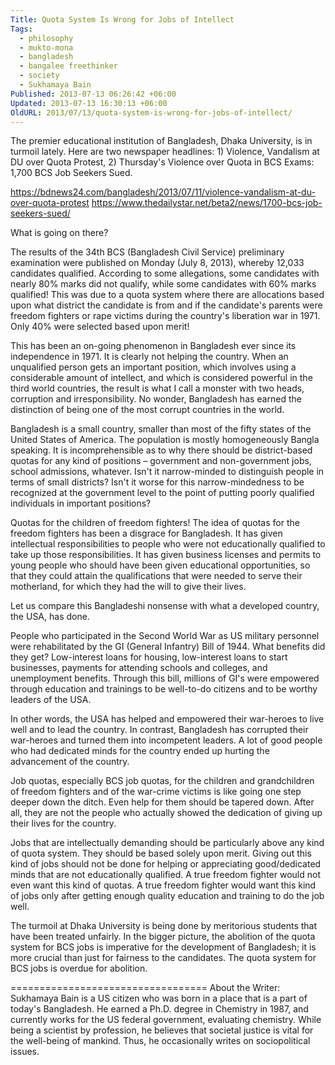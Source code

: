 ```yaml
---
Title: Quota System Is Wrong for Jobs of Intellect
Tags:
  - philosophy
  - mukto-mona
  - bangladesh
  - bangalee freethinker
  - society
  - Sukhamaya Bain
Published: 2013-07-13 06:26:42 +06:00
Updated: 2013-07-13 16:30:13 +06:00
OldURL: 2013/07/13/quota-system-is-wrong-for-jobs-of-intellect/
---
```


The premier educational institution of Bangladesh, Dhaka University, is in turmoil lately. Here are two newspaper headlines: 1) Violence, Vandalism at DU over Quota Protest, 2) Thursday's Violence over Quota in BCS Exams: 1,700 BCS Job Seekers Sued.

https://bdnews24.com/bangladesh/2013/07/11/violence-vandalism-at-du-over-quota-protest
https://www.thedailystar.net/beta2/news/1700-bcs-job-seekers-sued/

What is going on there?

The results of the 34th BCS (Bangladesh Civil Service) preliminary examination were published on Monday (July 8, 2013), whereby 12,033 candidates qualified. According to some allegations, some candidates with nearly 80% marks did not qualify, while some candidates with 60% marks qualified! This was due to a quota system where there are allocations based upon what district the candidate is from and if the candidate's parents were freedom fighters or rape victims during the country's liberation war in 1971. Only 40% were selected based upon merit!

This has been an on-going phenomenon in Bangladesh ever since its independence in 1971. It is clearly not helping the country. When an unqualified person gets an important position, which involves using a considerable amount of intellect, and which is considered powerful in the third world countries, the result is what I call a monster with two heads, corruption and irresponsibility. No wonder, Bangladesh has earned the distinction of being one of the most corrupt countries in the world.

Bangladesh is a small country, smaller than most of the fifty states of the United States of America. The population is mostly homogeneously Bangla speaking. It is incomprehensible as to why there should be district-based quotas for any kind of positions – government and non-government jobs, school admissions, whatever. Isn't it narrow-minded to distinguish people in terms of small districts? Isn't it worse for this narrow-mindedness to be recognized at the government level to the point of putting poorly qualified individuals in important positions?

Quotas for the children of freedom fighters! The idea of quotas for the freedom fighters has been a disgrace for Bangladesh. It has given intellectual responsibilities to people who were not educationally qualified to take up those responsibilities. It has given business licenses and permits to young people who should have been given educational opportunities, so that they could attain the qualifications that were needed to serve their motherland, for which they had the will to give their lives.

Let us compare this Bangladeshi nonsense with what a developed country, the USA, has done.

People who participated in the Second World War as US military personnel were rehabilitated by the GI (General Infantry) Bill of 1944. What benefits did they get? Low-interest loans for housing, low-interest loans to start businesses, payments for attending schools and colleges, and unemployment benefits. Through this bill, millions of GI's were empowered through education and trainings to be well-to-do citizens and to be worthy leaders of the USA.

In other words, the USA has helped and empowered their war-heroes to live well and to lead the country. In contrast, Bangladesh has corrupted their war-heroes and turned them into incompetent leaders. A lot of good people who had dedicated minds for the country ended up hurting the advancement of the country.

Job quotas, especially BCS job quotas, for the children and grandchildren of freedom fighters and of the war-crime victims is like going one step deeper down the ditch. Even help for them should be tapered down. After all, they are not the people who actually showed the dedication of giving up their lives for the country.

Jobs that are intellectually demanding should be particularly above any kind of quota system. They should be based solely upon merit. Giving out this kind of jobs should not be done for helping or appreciating good/dedicated minds that are not educationally qualified. A true freedom fighter would not even want this kind of quotas. A true freedom fighter would want this kind of jobs only after getting enough quality education and training to do the job well.

The turmoil at Dhaka University is being done by meritorious students that have been treated unfairly. In the bigger picture, the abolition of the quota system for BCS jobs is imperative for the development of Bangladesh; it is more crucial than just for fairness to the candidates. The quota system for BCS jobs is overdue for abolition.

==================================
About the Writer: Sukhamaya Bain is a US citizen who was born in a place that is a part of today's Bangladesh. He earned a Ph.D. degree in Chemistry in 1987, and currently works for the US federal government, evaluating chemistry. While being a scientist by profession, he believes that societal justice is vital for the well-being of mankind. Thus, he occasionally writes on sociopolitical issues.

